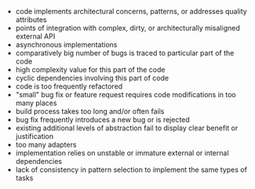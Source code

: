 * code implements architectural concerns, patterns, or addresses quality attributes
* points of integration with complex, dirty, or architecturally misaligned external API
* asynchronous implementations
* comparatively big number of bugs is traced to particular part of the code
* high complexity value for this part of the code
* cyclic dependencies involving this part of code
* code is too frequently refactored
* "small" bug fix or feature request requires code modifications in too many places
* build process takes too long and/or often fails
* bug fix frequently introduces a new bug or is rejected
* existing additional levels of abstraction fail to display clear benefit or justification
* too many adapters
* implementation relies on unstable or immature external or internal dependencies
* lack of consistency in pattern selection to implement the same types of tasks
